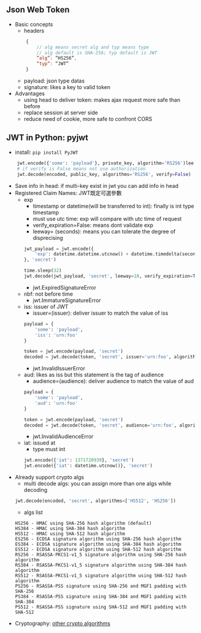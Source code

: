 ## Json Web Token
- Basic concepts
	- headers
	```javascript
		{
		    // alg means secret alg and typ means type
		    // alg default is SHA-256; typ default is JWT
		    “alg”: “HS256”,
		    “typ”: “JWT”
		}
	```
	- payload: json type datas
	- signature: likes a key to valid token
- Advantages
	- using head to deliver token: makes ajax request more safe than before
	- replace session at server side
	- reduce need of cookie, more safe to confront CORS

## JWT in Python: pyjwt
- install: `pip install PyJWT`
```python
	jwt.encode({'some': 'payload'}, private_key, algorithm='RS256')lee
	# if verify is False means not use authorization
	jwt.decode(encoded, public_key, algorithms='RS256', verify=False)
```
- Save info in head: if multi-key exist in jwt you can add info in head
- Registered Claim Names: JWT既定可選參數
	- exp
		- timestamp or datetime(will be transferred to int): finally is int type timestamp
		- must use utc time: exp will compare with utc time of request
		- verify_expiration=False: means dont validate exp
		- leeway= (seconds): means you can tolerate the degree of disprecising
		```python
		jwt_payload = jwt.encode({
		    'exp': datetime.datetime.utcnow() + datetime.timedelta(seconds=30)
		}, 'secret')

		time.sleep(32)
		jwt.decode(jwt_payload, 'secret', leeway=10, verify_expiration=True, algorithms=['HS256'])
		```
		- jwt.ExpiredSignatureError
	- nbf: not before time
		- jwt.ImmatureSignatureError
	- iss: issuer of JWT
		- issuer=(issuer): deliver issuer to match the value of iss
		```python
		payload = {
		    'some': 'payload',
		    'iss': 'urn:foo'
		}

		token = jwt.encode(payload, 'secret')
		decoded = jwt.decode(token, 'secret', issuer='urn:foo', algorithms=['HS256'])
		```
		- jwt.InvalidIssuerError
	- aud: likes as iss but this statement is the tag of audience
		- audience=(audience): deliver audience to match the value of aud
		```python
		payload = {
		    'some': 'payload',
		    'aud': 'urn:foo'
		}

		token = jwt.encode(payload, 'secret')
		decoded = jwt.decode(token, 'secret', audience='urn:foo', algorithms=['HS256'])
		```
		- jwt.InvalidAudienceError
	- iat: issued at
		- type must int
		```python
		jwt.encode({'iat': 1371720939}, 'secret')
		jwt.encode({'iat': datetime.utcnow()}, 'secret')
		```
- Already support crypto algs
	- multi decode algs: you can assign more than one algs while decoding
	```python
	jwt.decode(encoded, 'secret', algorithms=['HS512', 'HS256'])
	```
	- algs list
	```
	HS256 - HMAC using SHA-256 hash algorithm (default)
	HS384 - HMAC using SHA-384 hash algorithm
	HS512 - HMAC using SHA-512 hash algorithm
	ES256 - ECDSA signature algorithm using SHA-256 hash algorithm
	ES384 - ECDSA signature algorithm using SHA-384 hash algorithm
	ES512 - ECDSA signature algorithm using SHA-512 hash algorithm
	RS256 - RSASSA-PKCS1-v1_5 signature algorithm using SHA-256 hash algorithm
	RS384 - RSASSA-PKCS1-v1_5 signature algorithm using SHA-384 hash algorithm
	RS512 - RSASSA-PKCS1-v1_5 signature algorithm using SHA-512 hash algorithm
	PS256 - RSASSA-PSS signature using SHA-256 and MGF1 padding with SHA-256
	PS384 - RSASSA-PSS signature using SHA-384 and MGF1 padding with SHA-384
	PS512 - RSASSA-PSS signature using SHA-512 and MGF1 padding with SHA-512
	```
- Cryptography: [other crypto algorithms](https://pypi.org/project/cryptography/)
